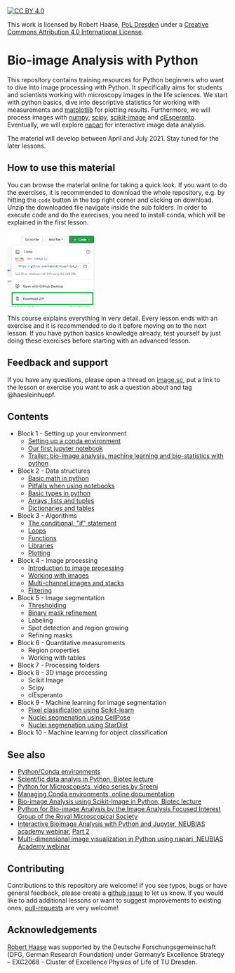 [![CC BY 4.0][cc-by-shield]][cc-by]

This work is licensed by Robert Haase, [PoL Dresden](http://physics-of-life.tu-dresden.de/) under a
[Creative Commons Attribution 4.0 International License][cc-by].

[cc-by]: http://creativecommons.org/licenses/by/4.0/
[cc-by-image]: https://i.creativecommons.org/l/by/4.0/88x31.png
[cc-by-shield]: https://img.shields.io/badge/License-CC%20BY%204.0-lightgrey.svg

# Bio-image Analysis with Python
This repository contains training resources for Python beginners who want to dive into image processing with Python. 
It specifically aims for students and scientists working with microscopy images in the life sciences.
We start with python basics, dive into descriptive statistics for working with measurements and [matplotlib](https://matplotlib.org/) for plotting results.
Furthermore, we will process images with [numpy](https://numpy.org), [scipy](https://www.scipy.org/), [scikit-image](https://scikit-image.org/) and [clEsperanto](https://github.com/clEsperanto/pyclesperanto_prototype).
Eventually, we will explore [napari](https://napari.org) for interactive image data analysis.

The material will develop between April and July 2021. Stay tuned for the later lessons.

## How to use this material
You can browse the material online for taking a quick look.
If you want to do the exercises, it is recommended to download the whole repository, e.g. by hitting the `code` button in the top right corner and clicking on download.
Unzip the downloaded file navigate inside the sub folders. 
In order to execute code and do the exercises, you need to install conda, which will be explained in the first lesson.

<img src="images/download.png" width="200"/>

This course explains everything in very detail. 
Every lesson ends with an exercise and it is recommended to do it before moving on to the next lesson. 
If you have python basics knowledge already, test yourself by just doing these exercises before starting with an advanced lesson.

## Feedback and support

If you have any questions, please open a thread on [image.sc](https://image.sc), put a link to the lesson or exercise you want to ask a question about and tag @haesleinhuepf.

## Contents

* Block 1 - Setting up your environment
  * [Setting up a conda environment](http://nbviewer.jupyter.org/github/BiAPoL/Bio-image_Analysis_with_Python/blob/main/conda_basics/01_conda_environments.md)
  * [Our first jupyter notebook](http://nbviewer.jupyter.org/github/BiAPoL/Bio-image_Analysis_with_Python/blob/main/python_basics/01_our_first_juptyer_notebook.ipynb)
  * [Trailer: bio-image analysis, machine learning and bio-statistics with python](http://nbviewer.jupyter.org/github/BiAPoL/Bio-image_Analysis_with_Python/blob/main/image_processing/00_trailer.ipynb)
* Block 2 - Data structures
  * [Basic math in python](http://nbviewer.jupyter.org/github/BiAPoL/Bio-image_Analysis_with_Python/blob/main/python_basics/02_Math_in_python.ipynb)
  * [Pitfalls when using notebooks](http://nbviewer.jupyter.org/github/BiAPoL/Bio-image_Analysis_with_Python/blob/main/python_basics/03_Dont_try_this_at_home.ipynb)
  * [Basic types in python](http://nbviewer.jupyter.org/github/BiAPoL/Bio-image_Analysis_with_Python/blob/main/python_basics/04_Basic_types.ipynb)
  * [Arrays, lists and tuples](http://nbviewer.jupyter.org/github/BiAPoL/Bio-image_Analysis_with_Python/blob/main/python_basics/05_Arrays_lists_tuples.ipynb)
  * [Dictionaries and tables](http://nbviewer.jupyter.org/github/BiAPoL/Bio-image_Analysis_with_Python/blob/main/python_basics/06_Dictionaries_and_tables.ipynb)
* Block 3 - Algorithms
  * [The conditional, "if" statement](http://nbviewer.jupyter.org/github/BiAPoL/Bio-image_Analysis_with_Python/blob/main/python_basics/07_Conditions.ipynb)
  * [Loops](http://nbviewer.jupyter.org/github/BiAPoL/Bio-image_Analysis_with_Python/blob/main/python_basics/08_loops.ipynb)
  * [Functions](http://nbviewer.jupyter.org/github/BiAPoL/Bio-image_Analysis_with_Python/blob/main/python_basics/09_custom_functions.ipynb)
  * [Libraries](http://nbviewer.jupyter.org/github/BiAPoL/Bio-image_Analysis_with_Python/blob/main/python_basics/10_custom_libraries.ipynb) 
  * [Plotting](http://nbviewer.jupyter.org/github/BiAPoL/Bio-image_Analysis_with_Python/blob/main/python_basics/11_plotting.ipynb)
* Block 4 - Image processing
  * [Introduction to image processing](http://nbviewer.jupyter.org/github/BiAPoL/Bio-image_Analysis_with_Python/blob/main/image_processing/01_Introduction_to_image_processing.ipynb)
  * [Working with images](http://nbviewer.jupyter.org/github/BiAPoL/Bio-image_Analysis_with_Python/blob/main/image_processing/02_Working_with_images.ipynb)
  * [Multi-channel images and stacks](http://nbviewer.jupyter.org/github/BiAPoL/Bio-image_Analysis_with_Python/blob/main/image_processing/03_nd_image_data.ipynb)
  * [Filtering](http://nbviewer.jupyter.org/github/BiAPoL/Bio-image_Analysis_with_Python/blob/main/image_processing/04_Filtering.ipynb)
* Block 5 - Image segmentation
  * [Thresholding](http://nbviewer.jupyter.org/github/BiAPoL/Bio-image_Analysis_with_Python/blob/main/image_processing/05_Thresholding.ipynb)
  * [Binary mask refinement](http://nbviewer.jupyter.org/github/BiAPoL/Bio-image_Analysis_with_Python/blob/main/image_processing/06_binary_mask_refinement.ipynb)
  * Labeling
  * Spot detection and region growing
  * Refining masks
* Block 6 - Quantitative measurements
  * Region properties
  * Working with tables
* Block 7 - Processing folders
* Block 8 - 3D image processing
  * Scikit Image
  * Scipy  
  * clEsperanto
* Block 9 - Machine learning for image segmentation
  * [Pixel classification using Scikit-learn](http://nbviewer.jupyter.org/github/BiAPoL/Bio-image_Analysis_with_Python/blob/main/machine_learning/scikit_learn_random_forest_pixel_classifier.ipynb)
  * [Nuclei segmenation using CellPose](http://nbviewer.jupyter.org/github/BiAPoL/Bio-image_Analysis_with_Python/blob/main/machine_learning/cellpose.ipynb)
  * [Nuclei segmenation using StarDist](http://nbviewer.jupyter.org/github/BiAPoL/Bio-image_Analysis_with_Python/blob/main/machine_learning/stardist.ipynb)
* Block 10 - Machine learning for object classification

## See also
* [Python/Conda environments](https://mpicbg-scicomp.github.io/ipf_howtoguides/guides/Python_Conda_Environments)
* [Scientific data analyis in Python, Biotec lecture](https://youtu.be/MOEPe9TGBK0)
* [Python for Microscopists, video series by Sreeni](https://www.youtube.com/channel/UC34rW-HtPJulxr5wp2Xa04w)
* [Managing Conda environments, online documentation](https://docs.conda.io/projects/conda/en/latest/user-guide/tasks/manage-environments.html)
* [Bio-image Analysis using Scikit-Image in Python, Biotec lecture](https://youtu.be/FnvgepHDqRA)
* [Python for Bio-image Analysis by the Image Analysis Focused Interest Group of the Royal Microscopical Society](https://github.com/IAFIG-RMS/Python-for-Bioimage-Analysis)
* [Interactive Bioimage Analysis with Python and Jupyter, NEUBIAS academy webinar](https://youtu.be/2KF8vBrp3Zw), [Part 2](https://youtu.be/Y3pB3wnOivE)
* [Multi-dimensional image visualization in Python using napari, NEUBIAS Academy webinar](https://youtu.be/VgvDSq5aCDQ)

## Contributing
Contributions to this repository are welcome! If you see typos, bugs or have general feedback, please create a [github issue](https://github.com/BiA-PoL/Bio-image_Analysis_with_Python_course/issues) to let us know. 
If you would like to add additional lessons or want to suggest improvements to existing ones, [pull-requests](https://github.com/BiA-PoL/Bio-image_Analysis_with_Python_course/pulls) are very welcome!

## Acknowledgements
[Robert Haase](https://twitter.com/haesleinhuepf/) was supported by the Deutsche Forschungsgemeinschaft (DFG, German Research Foundation) under Germany’s Excellence Strategy – EXC2068 - Cluster of Excellence Physics of Life of TU Dresden.


